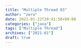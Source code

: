 ```yaml
---
title: "Multiple Thread 03"
author: "zero"
date: 2021-01-22T20:41:50+09:00
categories: ["java"]
tags: ["Multiple Thread"]
archives: ["2021-01"]
draft: true
---
```


<!--more-->
